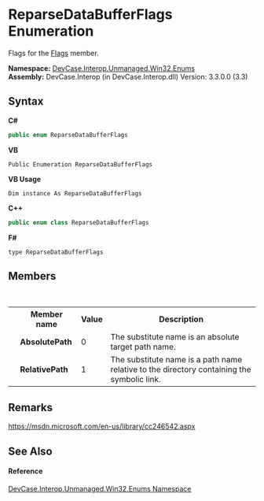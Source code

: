 # ReparseDataBufferFlags Enumeration
 

Flags for the <a href="F_DevCase_Interop_Unmanaged_Win32_Structures_ReparseDataBuffer_Flags">Flags</a> member.

**Namespace:**&nbsp;<a href="N_DevCase_Interop_Unmanaged_Win32_Enums">DevCase.Interop.Unmanaged.Win32.Enums</a><br />**Assembly:**&nbsp;DevCase.Interop (in DevCase.Interop.dll) Version: 3.3.0.0 (3.3)

## Syntax

**C#**<br />
``` C#
public enum ReparseDataBufferFlags
```

**VB**<br />
``` VB
Public Enumeration ReparseDataBufferFlags
```

**VB Usage**<br />
``` VB Usage
Dim instance As ReparseDataBufferFlags
```

**C++**<br />
``` C++
public enum class ReparseDataBufferFlags
```

**F#**<br />
``` F#
type ReparseDataBufferFlags
```


## Members
&nbsp;<table><tr><th></th><th>Member name</th><th>Value</th><th>Description</th></tr><tr><td /><td target="F:DevCase.Interop.Unmanaged.Win32.Enums.ReparseDataBufferFlags.AbsolutePath">**AbsolutePath**</td><td>0</td><td>The substitute name is an absolute target path name.</td></tr><tr><td /><td target="F:DevCase.Interop.Unmanaged.Win32.Enums.ReparseDataBufferFlags.RelativePath">**RelativePath**</td><td>1</td><td>The substitute name is a path name relative to the directory containing the symbolic link.</td></tr></table>

## Remarks
<a href="https://msdn.microsoft.com/en-us/library/cc246542.aspx" target="_blank">https://msdn.microsoft.com/en-us/library/cc246542.aspx</a>

## See Also


#### Reference
<a href="N_DevCase_Interop_Unmanaged_Win32_Enums">DevCase.Interop.Unmanaged.Win32.Enums Namespace</a><br />